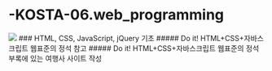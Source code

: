 # -KOSTA-06.web_programming
<img src="https://capsule-render.vercel.app/api?type=waving&color=auto&height=200&section=header&text=HTML, CSS, JavaScript, jQuery 기초&fontSize=90" />
### HTML, CSS, JavaScript, jQuery 기초
##### Do it! HTML+CSS+자바스크립트 웹표준의 정석 참고
##### Do it! HTML+CSS+자바스크립트 웹표준의 정석 부록에 있는 여행사 사이트 작성
